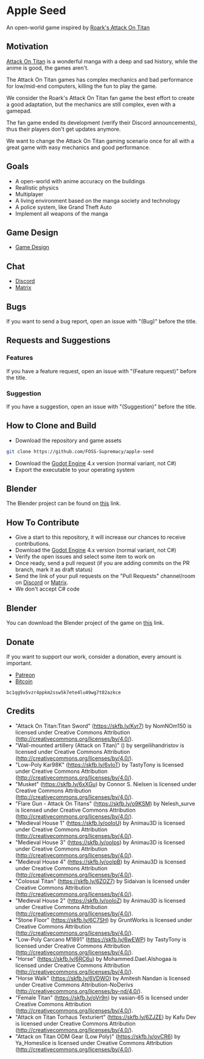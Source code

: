 # Apple Seed

An open-world game inspired by [Roark's Attack On Titan](https://roarkdev.itch.io/raot)

## Motivation

[Attack On Titan](https://en.wikipedia.org/wiki/Attack_on_Titan) is a wonderful manga with a deep and sad history, while the anime is good, the games aren't.

The Attack On Titan games has complex mechanics and bad performance for low/mid-end computers, killing the fun to play the game.

We consider the Roark's Attack On Titan fan game the best effort to create a good adaptation, but the mechanics are still complex, even with a gamepad.

The fan game ended its development (verify their Discord announcements), thus their players don't get updates anymore.

We want to change the Attack On Titan gaming scenario once for all with a great game with easy mechanics and good performance.

## Goals

- A open-world with anime accuracy on the buildings
- Reallistic physics
- Multiplayer
- A living environment based on the manga society and technology
- A police system, like Grand Theft Auto
- Implement all weapons of the manga

## Game Design

- [Game Design](gdd.md)

## Chat

- [Discord](https://discord.gg/d9ca4U64H4)
- [Matrix](https://matrix.to/#/#foss-supremacy:matrix.org)

## Bugs

If you want to send a bug report, open an issue with "(Bug)" before the title.

## Requests and Suggestions

### Features

If you have a feature request, open an issue with "(Feature request)" before the title.

### Suggestion

If you have a suggestion, open an issue with "(Suggestion)" before the title.

## How to Clone and Build

- Download the repository and game assets

```sh
git clone https://github.com/FOSS-Supremacy/apple-seed
```

- Download the [Godot Engine](https://godotengine.org/) 4.x version (normal variant, not C#)
- Export the executable to your operating system

## Blender

The Blender project can be found on [this](https://drive.google.com/drive/folders/1Yh4z9pUjbT1AC8Mhw9G_g7e3z9DKUfWG?usp=drive_link) link.

## How To Contribute

- Give a start to this repository, it will increase our chances to receive contributions.
- Download the [Godot Engine](https://godotengine.org/) 4.x version (normal variant, not C#)
- Verify the open issues and select some item to work on
- Once ready, send a pull request (if you are adding commits on the PR branch, mark it as draft status)
- Send the link of your pull requests on the "Pull Requests" channel/room on [Discord](https://discord.gg/tk6Vnxv9Qt) or [Matrix](https://matrix.to/#/!vIwqjDewTZpciZqhEp:matrix.org?via=matrix.org).
- We don't accept C# code

## Blender

You can download the Blender project of the game on [this](https://drive.google.com/drive/folders/1jZBCqkpzXVJBxL5ivKAEt7b-HUksD-1X?usp=drive_link) link.


## Donate

If you want to support our work, consider a donation, every amount is important.

- [Patreon](https://www.patreon.com/foss_supremacy)
- [Bitcoin](https://bitcoin.org)

```
bc1qg9x5vzr4ppkm2ssw5k7ete4lu49wg7t02azkce
```

## Credits

- "Attack On Titan:Titan Sword" (https://skfb.ly/Kyr7) by NomNOm150 is licensed under Creative Commons Attribution (http://creativecommons.org/licenses/by/4.0/).
- "Wall-mounted artillery (Attack on Titan)" () by sergeilihandristov is licensed under Creative Commons Attribution (http://creativecommons.org/licenses/by/4.0/).
- "Low-Poly Kar98K" (https://skfb.ly/6vIoT) by TastyTony is licensed under Creative Commons Attribution (http://creativecommons.org/licenses/by/4.0/).
- "Musket" (https://skfb.ly/6xXGu) by Connor S. Nielsen is licensed under Creative Commons Attribution (http://creativecommons.org/licenses/by/4.0/).
- "Flare Gun - Attack On Titans" (https://skfb.ly/o9KSM) by Nelesh_surve is licensed under Creative Commons Attribution (http://creativecommons.org/licenses/by/4.0/).
- "Medieval House 1" (https://skfb.ly/ooIoU) by Animau3D is licensed under Creative Commons Attribution (http://creativecommons.org/licenses/by/4.0/).
- "Medieval House 3" (https://skfb.ly/ooIps) by Animau3D is licensed under Creative Commons Attribution (http://creativecommons.org/licenses/by/4.0/).
- "Medieval House 4" (https://skfb.ly/ooIpB) by Animau3D is licensed under Creative Commons Attribution (http://creativecommons.org/licenses/by/4.0/).
- "Colossal Titan" (https://skfb.ly/6ZOZ7) by Sidaivan is licensed under Creative Commons Attribution (http://creativecommons.org/licenses/by/4.0/).
- "Medieval House 2" (https://skfb.ly/ooIoZ) by Animau3D is licensed under Creative Commons Attribution (http://creativecommons.org/licenses/by/4.0/).
- "Stone Floor" (https://skfb.ly/6C7SH) by GruntWorks is licensed under Creative Commons Attribution (http://creativecommons.org/licenses/by/4.0/).
- "Low-Poly Carcano M1891" (https://skfb.ly/6wEWP) by TastyTony is licensed under Creative Commons Attribution (http://creativecommons.org/licenses/by/4.0/).
- "Horse" (https://skfb.ly/6RC6u) by Mohammed.Dael.Alshogaa is licensed under Creative Commons Attribution (http://creativecommons.org/licenses/by/4.0/).
- "Horse Walk" (https://skfb.ly/6VDWO) by Amitesh Nandan is licensed under Creative Commons Attribution-NoDerivs (http://creativecommons.org/licenses/by-nd/4.0/).
- "Female Titan" (https://skfb.ly/oVr9n) by vasian-65 is licensed under Creative Commons Attribution (http://creativecommons.org/licenses/by/4.0/).
- "Attack on Titan Torhaus Texturiert" (https://skfb.ly/6ZJZE) by Kafu Dev is licensed under Creative Commons Attribution (http://creativecommons.org/licenses/by/4.0/).
- "Attack on Titan ODM Gear (Low Poly)" (https://skfb.ly/ovCR6) by Ya_Homeslice is licensed under Creative Commons Attribution (http://creativecommons.org/licenses/by/4.0/).
